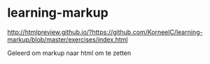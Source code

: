 # learning-markup
http://htmlpreview.github.io/?https://github.com/KorneelC/learning-markup/blob/master/exercises/index.html

Geleerd om markup naar html om te zetten
